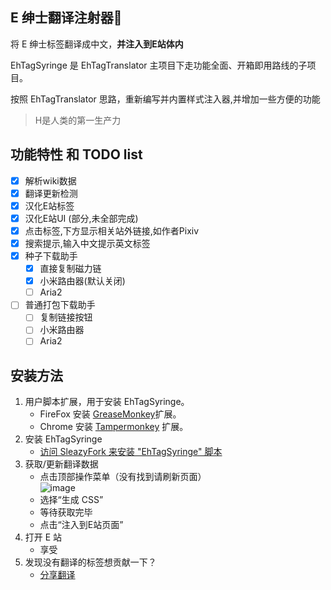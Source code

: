 ﻿E 绅士翻译注射器💉
------------

将 E 绅士标签翻译成中文，**并注入到E站体内**

EhTagSyringe 是 EhTagTranslator 主项目下走功能全面、开箱即用路线的子项目。

按照 EhTagTranslator 思路，重新编写并内置样式注入器,并增加一些方便的功能

> H是人类的第一生产力

## 功能特性 和 TODO list
* [x] 解析wiki数据
* [x] 翻译更新检测
* [x] 汉化E站标签
* [x] 汉化E站UI (部分,未全部完成)
* [x] 点击标签,下方显示相关站外链接,如作者Pixiv
* [x] 搜索提示,输入中文提示英文标签
* [x] 种子下载助手
    * [x] 直接复制磁力链
    * [x] 小米路由器(默认关闭)
    * [ ] Aria2
* [ ] 普通打包下载助手
    * [ ] 复制链接按钮
    * [ ] 小米路由器
    * [ ] Aria2

## 安装方法
1. 用户脚本扩展，用于安装 EhTagSyringe。
   * FireFox 安装 [GreaseMonkey](http://www.greasespot.net/ )扩展。
   * Chrome 安装 [Tampermonkey](https://chrome.google.com/webstore/detail/tampermonkey/dhdgffkkebhmkfjojejmpbldmpobfkfo?hl=zh-CN) 扩展。
2. 安装 EhTagSyringe
   * [访问 SleazyFork 来安装 "EhTagSyringe" 脚本](https://sleazyfork.org/scripts/33136)
3. 获取/更新翻译数据
   * 点击顶部操作菜单（没有找到请刷新页面）  
     ![image](https://user-images.githubusercontent.com/5716100/30308161-1f7c0022-9749-11e7-9702-7f607254d158.png)
   * 选择“生成 CSS”
   * 等待获取完毕
   * 点击“注入到E站页面”
4. 打开 E 站
   * 享受
5. 发现没有翻译的标签想贡献一下？ 
   * [分享翻译](https://github.com/Mapaler/EhTagTranslator/wiki)





